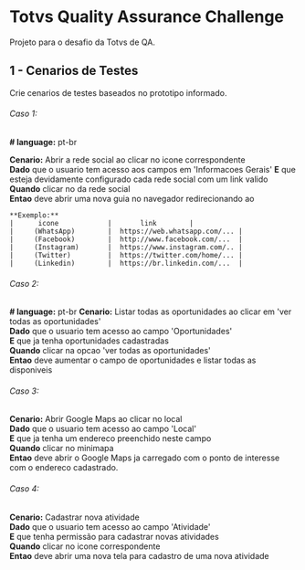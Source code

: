 # Totvs Quality Assurance Challenge
Projeto para o desafio da Totvs de QA.

## 1 - Cenarios de Testes

Crie cenarios de testes baseados no prototipo informado.

###### Caso 1:
**# language:** pt-br

**Cenario:** Abrir a rede social ao clicar no icone correspondente  
	**Dado** que o usuario tem acesso aos campos em 'Informacoes Gerais' 
	**E** que esteja devidamente configurado cada rede social com um link valido  
	**Quando** clicar no <icone > da rede social  
	**Entao** deve abrir uma nova guia no navegador redirecionando ao <link>   

	**Exemplo:**
	|      icone            |		link		|
	|     (WhatsApp)        |  https://web.whatsapp.com/...	|
	|     (Facebook)        |  http://www.facebook.com/...	|
	|     (Instagram)       |  https://www.instagram.com/..	|
	|     (Twitter)         |  https://twitter.com/home/...	|
	|     (Linkedin)        |  https://br.linkedin.com/...	|

	
###### Caso 2:
**# language:** pt-br
**Cenario:** Listar todas as oportunidades ao clicar em 'ver todas as oportunidades'  
	**Dado** que o usuario tem acesso ao campo 'Oportunidades'  
    **E** que ja tenha oportunidades cadastradas  
    **Quando** clicar na opcao 'ver todas as oportunidades'   
    **Entao** deve aumentar o campo de oportunidades e listar todas as disponiveis  
	
	
###### Caso 3:
**Cenario:** Abrir Google Maps ao clicar no local  
	**Dado** que o usuario tem acesso ao campo 'Local'    
	**E** que ja tenha um endereco preenchido neste campo  
	**Quando** clicar no minimapa   
	**Entao** deve abrir o Google Maps ja carregado com o ponto de interesse com o endereco cadastrado.

	
###### Caso 4:
**Cenario:** Cadastrar nova atividade    
	**Dado** que o usuario tem acesso ao campo 'Atividade'     
	**E** que tenha permissão para cadastrar novas atividades    
	**Quando** clicar no icone correspondente     
	**Entao** deve abrir uma nova tela para cadastro de uma nova atividade    
